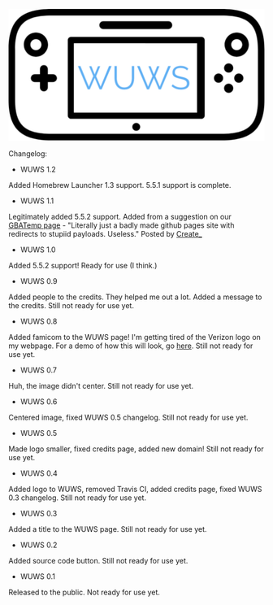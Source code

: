 ![WUWS logo](wuws-logo.png)

Changelog:

- WUWS 1.2

Added Homebrew Launcher 1.3 support. 5.5.1 support is complete.

- WUWS 1.1

Legitimately added 5.5.2 support. Added from a suggestion on our [GBATemp page](https://gbatemp.net/threads/wuws-just-another-way-to-access-homebrew.495989/) - "Literally just a badly made github pages site with redirects to stupiid payloads. Useless." Posted by [Create_](https://gbatemp.net/members/create_.427071/) 

- WUWS 1.0

Added 5.5.2 support! Ready for use (I think.)

- WUWS 0.9

Added people to the credits. They helped me out a lot. Added a message to the credits. Still not ready for use yet.

- WUWS 0.8

Added famicom to the WUWS page! I'm getting tired of the Verizon logo on my webpage. For a demo of how this will look, go [here](http://bit.ly/wuwslegodemo). Still not ready for use yet. 

- WUWS 0.7

Huh, the image didn't center. Still not ready for use yet. 

- WUWS 0.6

Centered image, fixed WUWS 0.5 changelog. Still not ready for use yet. 

- WUWS 0.5

Made logo smaller, fixed credits page, added new domain! Still not ready for use yet. 

- WUWS 0.4

Added logo to WUWS, removed Travis CI, added credits page, fixed WUWS 0.3 changelog. Still not ready for use yet. 

- WUWS 0.3

Added a title to the WUWS page. Still not ready for use yet.

- WUWS 0.2

Added source code button. Still not ready for use yet.

- WUWS 0.1

Released to the public. Not ready for use yet.


